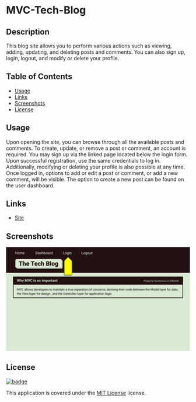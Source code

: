 # MVC-Tech-Blog

## Description

This blog site allows you to perform various actions such as viewing, adding, updating, and deleting posts and comments. You can also sign up, login, logout, and modify or delete your profile.

## Table of Contents

- [Usage](#usage)
- [Links](#links)
- [Screenshots](#screenshots)
- [License](#license)


## Usage

Upon opening the site, you can browse through all the available posts and comments. To create, update, or remove a post or comment, an account is required. You may sign up via the linked page located below the login form. Upon successful registration, use the same credentials to log in. Additionally, modifying or deleting your profile is also possible at any time. Once logged in, options to add or edit a post or comment, or add a new comment, will be visible. The option to create a new post can be found on the user dashboard.

## Links

- [Site](https://pumpkin-tart-51427.herokuapp.com/)

## Screenshots

![Login](./images/screenshot.gif)

## License

[![badge](https://img.shields.io/badge/license-MIT_License-purple)](https://choosealicense.com/licenses/mit)

This application is covered under the [MIT License](https://choosealicense.com/licenses/mit) license.
